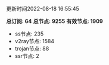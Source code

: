 更新时间2022-08-18 16:55:45

**总订阅: 64**
**总节点: 9255**
**有效节点: 1909**
- ss节点: 235
- v2ray节点: 1584
- trojan节点: 88
- ssr节点: 2
